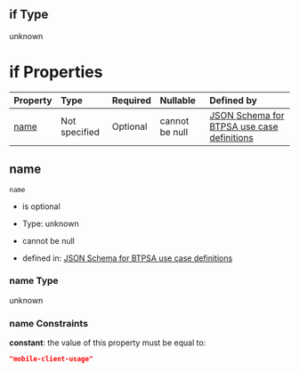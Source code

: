 ## if Type

unknown

# if Properties

| Property      | Type          | Required | Nullable       | Defined by                                                                                                                                                                                                        |
| :------------ | :------------ | :------- | :------------- | :---------------------------------------------------------------------------------------------------------------------------------------------------------------------------------------------------------------- |
| [name](#name) | Not specified | Optional | cannot be null | [JSON Schema for BTPSA use case definitions](btpsa-usecase-properties-services-items-allof-1-then-allof-71-if-properties-name.md "undefined#/properties/services/items/allOf/1/then/allOf/71/if/properties/name") |

## name



`name`

*   is optional

*   Type: unknown

*   cannot be null

*   defined in: [JSON Schema for BTPSA use case definitions](btpsa-usecase-properties-services-items-allof-1-then-allof-71-if-properties-name.md "undefined#/properties/services/items/allOf/1/then/allOf/71/if/properties/name")

### name Type

unknown

### name Constraints

**constant**: the value of this property must be equal to:

```json
"mobile-client-usage"
```
